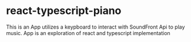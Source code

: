 # react-typescript-piano
This is an App utilizes a keypboard to interact with SoundFront Api to play music.  App is an exploration of react and typescript implementation
